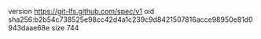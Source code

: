 version https://git-lfs.github.com/spec/v1
oid sha256:b2b54c738525e98cc42d4a1c239c9d8421507816acce98950e81d0943daae68e
size 744
